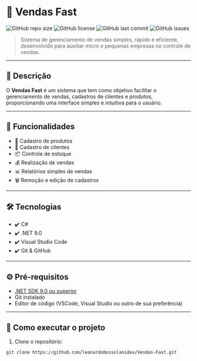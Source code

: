 # 🚀 Vendas Fast

![GitHub repo size](https://img.shields.io/github/repo-size/leonardobossolanidev/Vendas-Fast)
![GitHub license](https://img.shields.io/github/license/leonardobossolanidev/Vendas-Fast)
![GitHub last commit](https://img.shields.io/github/last-commit/leonardobossolanidev/Vendas-Fast)
![GitHub issues](https://img.shields.io/github/issues/leonardobossolanidev/Vendas-Fast)

> Sistema de gerenciamento de vendas simples, rápido e eficiente, desenvolvido para auxiliar micro e pequenas empresas no controle de vendas.

---

## 📑 Descrição

O **Vendas Fast** é um sistema que tem como objetivo facilitar o gerenciamento de vendas, cadastros de clientes e produtos, proporcionando uma interface simples e intuitiva para o usuário.

---

## 🔧 Funcionalidades

- 🛒 Cadastro de produtos
- 👥 Cadastro de clientes
- 📦 Controle de estoque
- 💰 Realização de vendas
- 📊 Relatórios simples de vendas
- 🗑️ Remoção e edição de cadastros

---

## 🛠️ Tecnologias

- ✔️ C#
- ✔️ .NET 9.0
- ✔️ Visual Studio Code
- ✔️ Git & GitHub

---

## ⚙️ Pré-requisitos

- [.NET SDK 9.0 ou superior](https://dotnet.microsoft.com/)
- Git instalado
- Editor de código (VSCode, Visual Studio ou outro de sua preferência)

---

## 🚀 Como executar o projeto

1. Clone o repositório:

```bash
git clone https://github.com/leonardobossolanidev/Vendas-Fast.git

